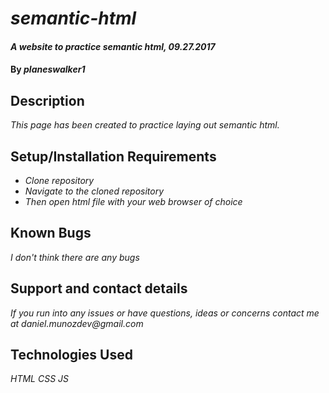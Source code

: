 # _semantic-html_

#### _A website to practice semantic html, 09.27.2017_

#### By _**planeswalker1**_

## Description

_This page has been created to practice laying out semantic html._

## Setup/Installation Requirements

* _Clone repository_
* _Navigate to the cloned repository_
* _Then open html file with your web browser of choice_

## Known Bugs

_I don't think there are any bugs_

## Support and contact details

_If you run into any issues or have questions, ideas or concerns contact me at daniel.munozdev@gmail.com_

## Technologies Used

_HTML_
_CSS_
_JS_
